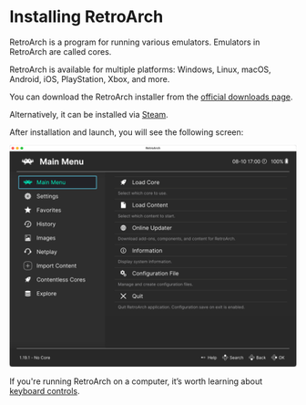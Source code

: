# Installing RetroArch

RetroArch is a program for running various emulators. Emulators in RetroArch are called cores.

RetroArch is available for multiple platforms: Windows, Linux, macOS, Android, iOS, PlayStation, Xbox, and more.

You can download the RetroArch installer from the [official downloads page](https://retroarch.com/?page=platforms).

Alternatively, it can be installed via [Steam](https://store.steampowered.com/app/1118310/RetroArch/).

After installation and launch, you will see the following screen:

![RetroArch Main Screen](../assets/retroarch/start-screen.png)

If you're running RetroArch on a computer, it’s worth learning about [keyboard controls](./keybinds.md).
